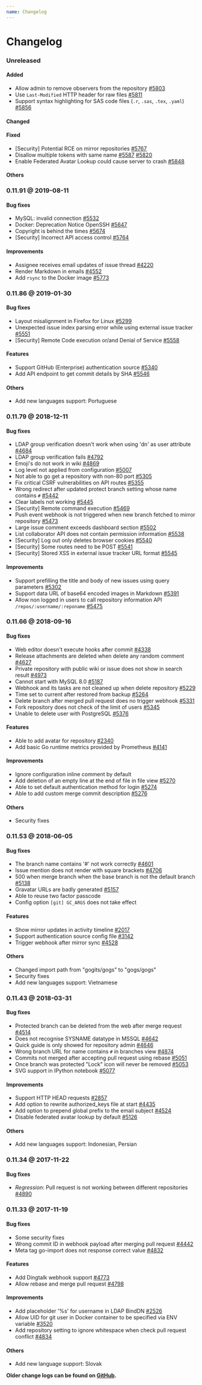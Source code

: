 ```yaml
---
name: Changelog
---
```


# Changelog

### Unreleased

#### Added

- Allow admin to remove observers from the repository [#5803](https://github.com/gogs/gogs/pull/5803)
- Use `Last-Modified` HTTP header for raw files [#5811](https://github.com/gogs/gogs/issues/5811)
- Support syntax highlighting for SAS code files (`.r`, `.sas`, `.tex`, `.yaml`) [#5856](https://github.com/gogs/gogs/pull/5856)

#### Changed

#### Fixed

- [Security] Potential RCE on mirror repositories [#5767](https://github.com/gogs/gogs/issues/5767)
- Disallow multiple tokens with same name [#5587](https://github.com/gogs/gogs/issues/5587) [#5820](https://github.com/gogs/gogs/pull/5820)
- Enable Federated Avatar Lookup could cause server to crash [#5848](https://github.com/gogs/gogs/issues/5848)

#### Others

### 0.11.91 @ 2019-08-11

#### Bug fixes

- MySQL: invalid connection [#5532](https://github.com/gogs/gogs/issues/5532)
- Docker: Deprecation Notice OpenSSH [#5647](https://github.com/gogs/gogs/issues/5647)
- Copyright is behind the times [#5674](https://github.com/gogs/gogs/issues/5674)
- [Security] Incorrect API access control [#5764](https://github.com/gogs/gogs/issues/5764)

#### Improvements

- Assignee receives email updates of issue thread [#4220](https://github.com/gogs/gogs/issues/4220)
- Render Markdown in emails [#4552](https://github.com/gogs/gogs/issues/4552)
- Add `rsync` to the Docker image [#5773](https://github.com/gogs/gogs/pull/5773)

### 0.11.86 @ 2019-01-30

#### Bug fixes

- Layout misalignment in Firefox for Linux [#5299](https://github.com/gogs/gogs/issues/5299)
- Unexpected issue index parsing error while using external issue tracker [#5551](https://github.com/gogs/gogs/issues/5551)
- [Security] Remote Code execution or/and Denial of Service [#5558](https://github.com/gogs/gogs/issues/5558)

#### Features

- Support GitHub (Enterprise) authentication source [#5340](https://github.com/gogs/gogs/pull/5340)
- Add API endpoint to get commit details by SHA [#5546](https://github.com/gogs/gogs/pull/5546)

#### Others

- Add new languages support: Portuguese

### 0.11.79 @ 2018-12-11

#### Bug fixes

- LDAP group verification doesn't work when using 'dn' as user attribute [#4684](https://github.com/gogs/gogs/issues/4684)
- LDAP group verification fails [#4792](https://github.com/gogs/gogs/issues/4792)
- Emoji's do not work in wiki [#4869](https://github.com/gogs/gogs/issues/4869)
- Log level not applied from configuration [#5007](https://github.com/gogs/gogs/issues/5007)
- Not able to go get a repository with non-80 port [#5305](https://github.com/gogs/gogs/issues/5305)
- Fix critical CSRF vulnerabilities on API routes [#5355](https://github.com/gogs/gogs/issues/5355)
- Wrong redirect after updated protect branch setting whose name contains `#` [#5442](https://github.com/gogs/gogs/issues/5442)
- Clear labels not working [#5445](https://github.com/gogs/gogs/issues/5445)
- [Security] Remote command execution [#5469](https://github.com/gogs/gogs/issues/5469)
- Push event webhook is not triggered when new branch fetched to mirror repository [#5473](https://github.com/gogs/gogs/issues/5473)
- Large issue comment exceeds dashboard section [#5502](https://github.com/gogs/gogs/issues/5502)
- List collaborator API does not contain permission information [#5538](https://github.com/gogs/gogs/issues/5538)
- [Security] Log out only deletes browser cookies [#5540](https://github.com/gogs/gogs/issues/5540)
- [Security] Some routes need to be POST [#5541](https://github.com/gogs/gogs/issues/5541)
- [Security] Stored XSS in external issue tracker URL format [#5545](https://github.com/gogs/gogs/issues/5545)

#### Improvements

- Support prefilling the title and body of new issues using query parameters [#5302](https://github.com/gogs/gogs/issues/5302)
- Support data URL of base64 encoded images in Markdown [#5391](https://github.com/gogs/gogs/pull/5391)
- Allow non logged in users to call repository information API `/repos/:username/:reponame` [#5475](https://github.com/gogs/gogs/issues/5475)

### 0.11.66 @ 2018-09-16

#### Bug fixes

- Web editor doesn't execute hooks after commit [#4338](https://github.com/gogs/gogs/issues/4338)
- Release attachments are deleted when delete any random comment [#4627](https://github.com/gogs/gogs/issues/4627)
- Private repository with public wiki or issue does not show in search result [#4973](https://github.com/gogs/gogs/issues/4973)
- Cannot start with MySQL 8.0 [#5187](https://github.com/gogs/gogs/issues/5187)
- Webhook and its tasks are not cleaned up when delete repository [#5229](https://github.com/gogs/gogs/issues/5229)
- Time set to current after restored from backup [#5264](https://github.com/gogs/gogs/issues/5264)
- Delete branch after merged pull request does no trigger webhook [#5331](https://github.com/gogs/gogs/issues/5331)
- Fork repository does not check of the limit of users [#5345](https://github.com/gogs/gogs/issues/5345)
- Unable to delete user with PostgreSQL [#5376](https://github.com/gogs/gogs/issues/5376)

#### Features

- Able to add avatar for repository [#2340](https://github.com/gogs/gogs/issues/2340)
- Add basic Go runtime metrics provided by Prometheus [#4141](https://github.com/gogs/gogs/issues/4141)

#### Improvements

- Ignore configuration inline comment by default
- Add deletion of an empty line at the end of file in file view [#5270](https://github.com/gogs/gogs/pull/5270)
- Able to set default authentication method for login [#5274](https://github.com/gogs/gogs/issues/5274)
- Able to add custom merge commit description [#5276](https://github.com/gogs/gogs/pull/5276)

#### Others

- Security fixes

### 0.11.53 @ 2018-06-05

#### Bug fixes

- The branch name contains '#' not work correctly [#4601](https://github.com/gogs/gogs/issues/4601)
- Issue mention does not render with square brackets [#4706](https://github.com/gogs/gogs/issues/4706)
- 500 when merge branch when the base branch is not the default branch [#5138](https://github.com/gogs/gogs/issues/5138)
- Gravatar URLs are badly generated [#5157](https://github.com/gogs/gogs/issues/5157)
- Able to reuse two factor passcode
- Config option `[git] GC_ARGS` does not take effect

#### Features

- Show mirror updates in activity timeline [#2017](https://github.com/gogs/gogs/issues/2017)
- Support authentication source config file [#3142](https://github.com/gogs/gogs/issues/3142)
- Trigger webhook after mirror sync [#4528](https://github.com/gogs/gogs/issues/4528)

#### Others

- Changed import path from "gogits/gogs" to "gogs/gogs"
- Security fixes
- Add new languages support: Vietnamese

### 0.11.43 @ 2018-03-31

#### Bug fixes

- Protected branch can be deleted from the web after merge request [#4514](https://github.com/gogs/gogs/issues/4514)
- Does not recognise SYSNAME datatype in MSSQL [#4642](https://github.com/gogs/gogs/issues/4642)
- Quick guide is only showed for repository admin [#4646](https://github.com/gogs/gogs/issues/4646)
- Wrong branch URL for name contains `#` in branches view [#4874](https://github.com/gogs/gogs/issues/4874)
- Commits not merged after accepting pull request using rebase [#5051](https://github.com/gogs/gogs/issues/5051)
- Once branch was protected "Lock" icon will never be removed [#5053](https://github.com/gogs/gogs/issues/5053)
- SVG support in IPython notebook [#5077](https://github.com/gogs/gogs/issues/5077)

#### Improvements

- Support HTTP HEAD requests [#2857](https://github.com/gogs/gogs/issues/2857)
- Add option to rewrite authorized_keys file at start [#4435](https://github.com/gogs/gogs/issues/4435)
- Add option to prepend global prefix to the email subject [#4524](https://github.com/gogs/gogs/issues/4524)
- Disable federated avatar lookup by default [#5126](https://github.com/gogs/gogs/pull/5126)

#### Others

- Add new languages support: Indonesian, Persian 

### 0.11.34 @ 2017-11-22

#### Bug fixes

- *Regression*: Pull request is not working between different repositories [#4890](https://github.com/gogs/gogs/issues/4890)

### 0.11.33 @ 2017-11-19

#### Bug fixes

- Some security fixes
- Wrong commit ID in webhook payload after merging pull request [#4442](https://github.com/gogs/gogs/issues/4442)
- Meta tag go-import does not response correct value [#4832](https://github.com/gogs/gogs/issues/4832)

#### Features

- Add Dingtalk webhook support [#4773](https://github.com/gogs/gogs/pull/4773)
- Allow rebase and merge pull request [#4798](https://github.com/gogs/gogs/issues/4798)

#### Improvements

- Add placeholder '%s' for username in LDAP BindDN [#2526](https://github.com/gogs/gogs/issues/2526)
- Allow UID for git user in Docker container to be specified via ENV variable [#3520](https://github.com/gogs/gogs/issues/3520)
- Add repository setting to ignore whitespace when check pull request conflict [#4834](https://github.com/gogs/gogs/issues/4834)

#### Others

- Add new language support: Slovak

**Older change logs can be found on [GitHub](https://github.com/gogs/gogs/releases?after=v0.11.33).**
